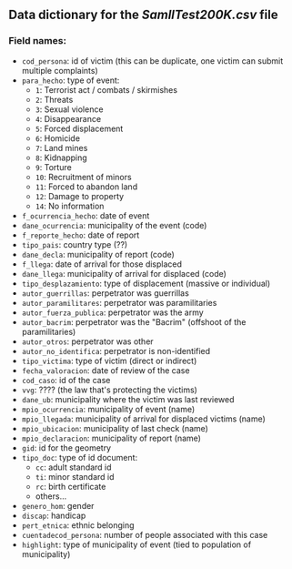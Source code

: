 ## Data dictionary for the *SamllTest200K.csv* file

### Field names:
* `cod_persona`: id of victim (this can be duplicate, one victim can submit multiple complaints)
* `para_hecho`: type of event:
  * `1`: Terrorist act / combats / skirmishes
  * `2`: Threats
  * `3`: Sexual violence
  * `4`: Disappearance
  * `5`: Forced displacement
  * `6`: Homicide
  * `7`: Land mines
  * `8`: Kidnapping
  * `9`: Torture
  * `10`: Recruitment of minors
  * `11`: Forced to abandon land
  * `12`: Damage to property
  * `14`: No information
* `f_ocurrencia_hecho`: date of event
* `dane_ocurrencia`: municipality of the event (code)
* `f_reporte_hecho`: date of report
* `tipo_pais`: country type (??)
* `dane_decla`: municipality of report (code)
* `f_llega`: date of arrival for those displaced
* `dane_llega`: municipality of arrival for displaced (code)
* `tipo_desplazamiento`: type of displacement (massive or individual)
* `autor_guerrillas`: perpetrator was guerrillas
* `autor_paramilitares`: perpetrator was paramilitaries
* `autor_fuerza_publica`: perpetrator was the army
* `autor_bacrim`: perpetrator was the "Bacrim" (offshoot of the paramilitaries)
* `autor_otros`: perpetrator was other
* `autor_no_identifica`: perpetrator is non-identified
* `tipo_victima`: type of victim (direct or indirect)
* `fecha_valoracion`: date of review of the case
* `cod_caso`: id of the case
* `vvg`: ???? (the law that's protecting the victims)
* `dane_ub`: municipality where the victim was last reviewed
* `mpio_ocurrencia`: municipality of event (name)
* `mpio_llegada`: municipality of arrival for displaced victims (name)
* `mpio_ubicacion`: municipality of last check (name)
* `mpio_declaracion`: municipality of report (name)
* `gid`: id for the geometry
* `tipo_doc`: type of id document:
  * `cc`: adult standard id
  * `ti`: minor standard id
  * `rc`: birth certificate
  * others...
* `genero_hom`: gender
* `discap`: handicap
* `pert_etnica`: ethnic belonging
* `cuentadecod_persona`: number of people associated with this case
* `highlight`: type of municipality of event (tied to population of municipality)